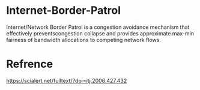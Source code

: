 # Internet-Border-Patrol
Internet/Network Border Patrol is a congestion avoidance mechanism that effectively preventscongestion collapse and provides approximate max-min fairness of bandwidth allocations to competing network flows.  

# Refrence
https://scialert.net/fulltext/?doi=itj.2006.427.432
